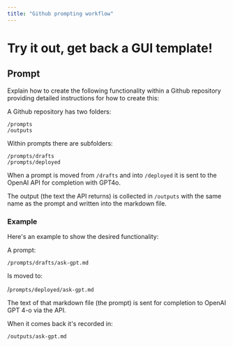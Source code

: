 ```yaml
---
title: "Github prompting workflow"
---
```


#  Try it out, get back a GUI template!

## Prompt

Explain how to create the following functionality within a Github repository providing detailed instructions for how to create this:

A Github repository has two folders:

```
/prompts
/outputs
```

Within prompts there are subfolders:

```
/prompts/drafts
/prompts/deployed
```

When a prompt is moved from `/drafts` and into `/deployed` it is sent to the OpenAI API for completion with GPT4o.

The output (the text the API returns) is collected in `/outputs` with the same name as the prompt and written into the markdown file.

### Example

Here's an example to show the desired functionality:

A prompt:

`/prompts/drafts/ask-gpt.md`

Is moved to:

/`prompts/deployed/ask-gpt.md`

The text of that markdown file (the prompt) is sent for completion to OpenAI GPT 4-o via the API. 

When it comes back it's recorded in:

`/outputs/ask-gpt.md`